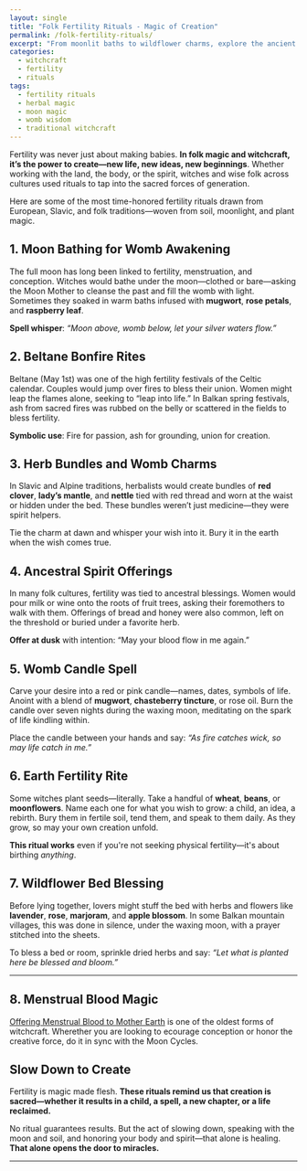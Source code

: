 ```yaml
---
layout: single
title: "Folk Fertility Rituals - Magic of Creation"
permalink: /folk-fertility-rituals/
excerpt: "From moonlit baths to wildflower charms, explore the ancient fertility rituals practiced by witches and folk healers to welcome new life, awaken the womb, and honor the power of creation."
categories:
  - witchcraft
  - fertility
  - rituals
tags:
  - fertility rituals
  - herbal magic
  - moon magic
  - womb wisdom
  - traditional witchcraft
---
```


Fertility was never just about making babies. **In folk magic and witchcraft, it’s the power to create—new life, new ideas, new beginnings**. Whether working with the land, the body, or the spirit, witches and wise folk across cultures used rituals to tap into the sacred forces of generation.

Here are some of the most time-honored fertility rituals drawn from European, Slavic, and folk traditions—woven from soil, moonlight, and plant magic.

## 1. Moon Bathing for Womb Awakening

The full moon has long been linked to fertility, menstruation, and conception. Witches would bathe under the moon—clothed or bare—asking the Moon Mother to cleanse the past and fill the womb with light. Sometimes they soaked in warm baths infused with **mugwort**, **rose petals**, and **raspberry leaf**.

  **Spell whisper**: *“Moon above, womb below, let your silver waters flow.”*

## 2. Beltane Bonfire Rites

Beltane (May 1st) was one of the high fertility festivals of the Celtic calendar. Couples would jump over fires to bless their union. Women might leap the flames alone, seeking to “leap into life.” In Balkan spring festivals, ash from sacred fires was rubbed on the belly or scattered in the fields to bless fertility.

  **Symbolic use**: Fire for passion, ash for grounding, union for creation.

## 3. Herb Bundles and Womb Charms

In Slavic and Alpine traditions, herbalists would create bundles of **red clover**, **lady’s mantle**, and **nettle** tied with red thread and worn at the waist or hidden under the bed. These bundles weren’t just medicine—they were spirit helpers.

  Tie the charm at dawn and whisper your wish into it. Bury it in the earth when the wish comes true.

## 4. Ancestral Spirit Offerings

In many folk cultures, fertility was tied to ancestral blessings. Women would pour milk or wine onto the roots of fruit trees, asking their foremothers to walk with them. Offerings of bread and honey were also common, left on the threshold or buried under a favorite herb.

  **Offer at dusk** with intention: “May your blood flow in me again.”

##  5. Womb Candle Spell

Carve your desire into a red or pink candle—names, dates, symbols of life. Anoint with a blend of **mugwort**, **chasteberry tincture**, or rose oil. Burn the candle over seven nights during the waxing moon, meditating on the spark of life kindling within.

  Place the candle between your hands and say: *“As fire catches wick, so may life catch in me.”*

## 6. Earth Fertility Rite

Some witches plant seeds—literally. Take a handful of **wheat**, **beans**, or **moonflowers**. Name each one for what you wish to grow: a child, an idea, a rebirth. Bury them in fertile soil, tend them, and speak to them daily. As they grow, so may your own creation unfold.

  **This ritual works** even if you're not seeking physical fertility—it's about birthing *anything*.

## 7. Wildflower Bed Blessing

Before lying together, lovers might stuff the bed with herbs and flowers like **lavender**, **rose**, **marjoram**, and **apple blossom**. In some Balkan mountain villages, this was done in silence, under the waxing moon, with a prayer stitched into the sheets.

  To bless a bed or room, sprinkle dried herbs and say: *“Let what is planted here be blessed and bloom.”*

---

## 8. Menstrual Blood Magic

[Offering Menstrual Blood to Mother Earth](/fertility-rituals-menstrual-magic/) is one of the oldest forms of witchcraft. Wherether you are looking to ecourage conception or honor the creative force, do it in sync with the Moon Cycles. 

## Slow Down to Create

Fertility is magic made flesh. **These rituals remind us that creation is sacred—whether it results in a child, a spell, a new chapter, or a life reclaimed.**

No ritual guarantees results. But the act of slowing down, speaking with the moon and soil, and honoring your body and spirit—that alone is healing. **That alone opens the door to miracles.**

---

